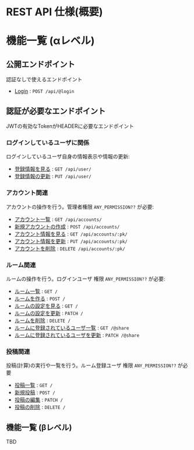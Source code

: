 # REST API 仕様(概要)


# 機能一覧 (αレベル)

## 公開エンドポイント

認証なしで使えるエンドポイント

* [Login](login.md) : `POST /api/@login`

## 認証が必要なエンドポイント

JWTの有効なTokenがHEADERに必要なエンドポイント

### ログインしているユーザに関係

ログインしているユーザ自身の情報表示や情報の更新:

* [登録情報を見る](user/get.md) : `GET /api/user/`
* [登録情報の更新](user/put.md) : `PUT /api/user/`

### アカウント関連

アカウントの操作を行う。管理者権限 `ANY_PERMISSION??` が必要:

* [アカウント一覧](accounts/get.md) : `GET /api/accounts/`
* [新規アカウントの作成](accounts/post.md) : `POST /api/accounts/`
* [アカウント情報を見る](accounts/pk/get.md) : `GET /api/accounts/:pk/`
* [アカウント情報を更新](accounts/pk/put.md) : `PUT /api/accounts/:pk/`
* [アカウントを削除](accounts/pk/delete.md) : `DELETE /api/accounts/:pk/`


### ルーム関連

ルームの操作を行う。ログインユーザ 権限 `ANY_PERMISSION??` が必要:

* [ルーム一覧]() : `GET /`
* [ルームを作る]() : `POST /`
* [ルームの設定を見る]() : `GET /`
* [ルームの設定を更新]() : `PATCH /`
* [ルームを削除]() : `DELETE /`
* [ルームに登録されているユーザ一覧]() : `GET /@share`
* [ルームに登録されているユーザを更新]() : `PATCH /@share`


### 投稿関連

投稿(計算)の実行や一覧を行う。ルーム登録ユーザ 権限 `ANY_PERMISSION??` が必要

* [投稿一覧]() : `GET /`
* [新規投稿]() : `POST /`
* [投稿の編集]() : `PATCH /`
* [投稿の削除]() : `DELETE /`



## 機能一覧 (βレベル)

TBD


